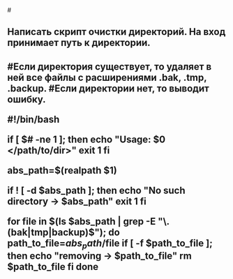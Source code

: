 #<H2>Написать скрипт очистки директорий. На вход принимает путь к директории.<H2>
#Если директория существует, то удаляет в ней все файлы с расширениями .bak, .tmp, .backup.
#Если директории нет, то выводит ошибку.

#!/bin/bash

if [ $# -ne 1 ]; then
    echo "Usage: $0 </path/to/dir>"
    exit 1
fi

abs_path=$(realpath $1)

if ! [ -d $abs_path ]; then
    echo "No such directory -> $abs_path"
    exit 1
fi

for file in $(ls $abs_path | grep -E "\.(bak|tmp|backup)$"); do
    path_to_file=$abs_path/$file
    if [ -f $path_to_file ]; then
        echo "removing -> $path_to_file"
        rm $path_to_file
    fi
done
